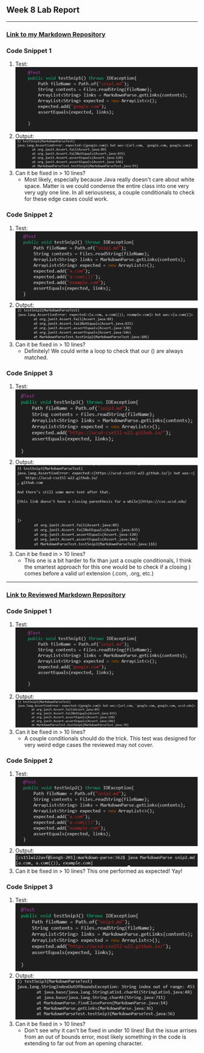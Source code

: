 ## Week 8 Lab Report
---
### [Link to my Markdown Repository](https://github.com/Marcos-D/CSE15L-Platypus)

### Code Snippet 1
1. Test:
    ![my_snip2Test](/pictures4/my_snip1Test.PNG)
2. Output:
    ![my_snip2Out](/pictures4/my_snip1Out.PNG)
3. Can it be fixed in > 10 lines?
    - Most likely, especially because Java really doesn't care about white space. Matter is we could condense the entire class into one very very ugly one line. In all seriousness, a couple conditionals to check for these edge cases could work.

### Code Snippet 2
1. Test:
    ![my_snip2Test](/pictures4/my_snip2Test.PNG)
2. Output:
    ![my_snip2Out](/pictures4/my_snip2Out.PNG)
3. Can it be fixed in > 10 lines?
    - Definitely! We could write a loop to check that our () are always matched. 

### Code Snippet 3
1. Test:
    ![my_snip1Test](/pictures4/my_snip3Test.PNG)
2. Output:
    ![my_snip1Out](/pictures4/my_snip3Out.PNG)
3. Can it be fixed in > 10 lines?
    - This one is a bit harder to fix than just a couple conditionals, I think the smartest approach for this one would be to check if a closing ) comes before a valid url extension (.com, .org, etc.)

---
### [Link to Reviewed Markdown Repository](https://github.com/Marcos-D/CSE15L-Platypus)

### Code Snippet 1
1. Test:
    ![my_snip1Test](/pictures4/my_snip1Test.PNG)
2. Output:
    ![reviewed_snip1Out](/pictures4/reviewed_snip1Out.PNG)
3. Can it be fixed in > 10 lines?
    - A couple conditionals should do the trick. This test was designed for very weird edge cases the reviewed may not cover.

### Code Snippet 2
1. Test:
    ![my_snip1Test](/pictures4/my_snip2Test.PNG)
2. Output:
    ![reviewed_snip1Out](/pictures4/reviewed_snip2Out.PNG)
3. Can it be fixed in > 10 lines?
    This one performed as expected! Yay!

### Code Snippet 3
1. Test:
    ![my_snip1Test](/pictures4/my_snip3Test.PNG)
2. Output:
    ![reviewed_snip1Out](/pictures4/reviewed_snip3Out.PNG)
3. Can it be fixed in > 10 lines?
    - Don't see why it can't be fixed in under 10 lines! But the issue arrises from an out of bounds error, most likely something in the code is extending to far out from an opening character.
